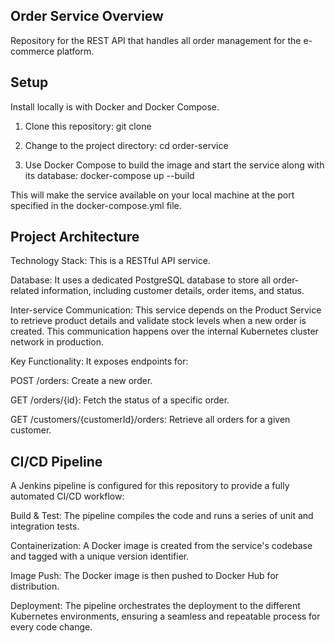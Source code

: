 ## Order Service Overview ##
Repository for the REST API that handles all order management for the e-commerce platform.

## Setup ##
Install locally is with Docker and Docker Compose.

1. Clone this repository:
git clone <your-repo-url>

2. Change to the project directory:
cd order-service

3. Use Docker Compose to build the image and start the service along with its database:
docker-compose up --build

This will make the service available on your local machine at the port specified in the docker-compose.yml file.

## Project Architecture ##
Technology Stack: This is a RESTful API service.

Database: It uses a dedicated PostgreSQL database to store all order-related information, including customer details, order items, and status.

Inter-service Communication: This service depends on the Product Service to retrieve product details and validate stock levels when a new order is created. This communication happens over the internal Kubernetes cluster network in production.

Key Functionality: It exposes endpoints for:

POST /orders: Create a new order.

GET /orders/{id}: Fetch the status of a specific order.

GET /customers/{customerId}/orders: Retrieve all orders for a given customer.

## CI/CD Pipeline ##
A Jenkins pipeline is configured for this repository to provide a fully automated CI/CD workflow:

Build & Test: The pipeline compiles the code and runs a series of unit and integration tests.

Containerization: A Docker image is created from the service's codebase and tagged with a unique version identifier.

Image Push: The Docker image is then pushed to Docker Hub for distribution.

Deployment: The pipeline orchestrates the deployment to the different Kubernetes environments, ensuring a seamless and repeatable process for every code change.